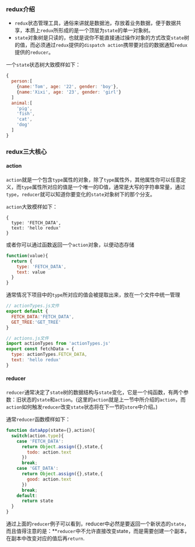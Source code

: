 ### redux介绍
- `redux`状态管理工具，通俗来讲就是数据池，存放着业务数据，便于数据共享，本质上`redux`所形成的是一个顶层为`state`的单一对象树。
- `state`对象树是只读的，也就是说你不能直接通过操作对象的方式改变`state`树的值，而必须通过`redux`提供的`dispatch action`携带要对应的数据通知`redux`提供的`reducer`。

一个`state`状态树大致模样如下：

```js
{
  person:[
    {name:'Tom', age: '22', gender: 'boy'},
    {name:'Xixi', age: '23', gender: 'girl'}
  ]
  animal:[
    'pig',
    'fish',
    'cat',
    'dog'
  ]
}
```

### redux三大核心
#### action
`action`就是一个包含`type`属性的对象，除了`type`属性外，其他属性你可以任意定义，而`type`属性所对应的值是一个唯一的ID值，通常是大写的字符串常量，通过`type`，`reducer`就可以知道你要变化的`state`对象树下的那个分支。

`action`大致模样如下：

```
{
  type: 'FETCH_DATA',
  text: 'hello redux'
}
```

或者你可以通过函数返回一个`action`对象，以便动态存储

```js
function(value){
  return {
    type: 'FETCH_DATA',
    text: value
  }
}
```

通常情况下项目中的`type`所对应的值会被提取出来，放在一个文件中统一管理

```js
// actionTypes.js文件
export default {
  FETCH_DATA:'FETCH_DATA',
  GET_TREE:'GET_TREE'
}

// actions.js文件
import actionTypes from 'actionTypes.js'
export const fetchData = {
  type: actionTypes.FETCH_DATA,
  text: 'hello redux'
}
```

#### reducer
`reducer`通常决定了`state`树的数据结构与`state`变化，它是一个纯函数，有两个参数：旧状态的`state`和`action`。(这里的`action`就是上一节中所介绍的`action`，而`action`如何触发`reducer`改变`state`状态将在下一节的`store`中介绍。)

通常`reducer`函数模样如下：

```js
function dataApp(state={},action){
  switch(action.type){
    case 'FETCH_DATA':
      return Object.assign({},state,{
        todo: action.text
      })
      break;
    case 'GET_DATA':
      return Object.assign({},state,{
        good: action.text
      })
      break;
    default:
      return state
  }
}
```
通过上面的`reducer`例子可以看到，reducer中必然是要返回一个新状态的`state`，而且值得注意的是：**`reducer`中不允许直接改变state，而是需要创建一个副本，在副本中改变对应的值后再`return`.